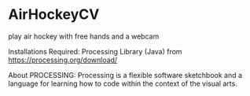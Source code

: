 # AirHockeyCV
play air hockey with free hands and a webcam

Installations Required: Processing Library (Java) from https://processing.org/download/

About PROCESSING: Processing is a flexible software sketchbook and a language for learning how to code within the context of the visual arts.

